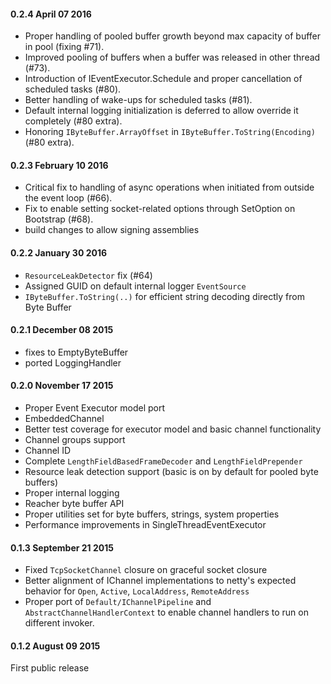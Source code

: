 #### 0.2.4 April 07 2016
- Proper handling of pooled buffer growth beyond max capacity of buffer in pool (fixing #71).
- Improved pooling of buffers when a buffer was released in other thread (#73).
- Introduction of IEventExecutor.Schedule and proper cancellation of scheduled tasks (#80).
- Better handling of wake-ups for scheduled tasks (#81).
- Default internal logging initialization is deferred to allow override it completely (#80 extra).
- Honoring `IByteBuffer.ArrayOffset` in `IByteBuffer.ToString(Encoding)` (#80 extra).

#### 0.2.3 February 10 2016
- Critical fix to handling of async operations when initiated from outside the event loop (#66).
- Fix to enable setting socket-related options through SetOption on Bootstrap (#68).
- build changes to allow signing assemblies

#### 0.2.2 January 30 2016
- `ResourceLeakDetector` fix (#64)
- Assigned GUID on default internal logger `EventSource`
- `IByteBuffer.ToString(..)` for efficient string decoding directly from Byte Buffer

#### 0.2.1 December 08 2015
- fixes to EmptyByteBuffer
- ported LoggingHandler

#### 0.2.0 November 17 2015
- Proper Event Executor model port
- EmbeddedChannel
- Better test coverage for executor model and basic channel functionality
- Channel groups support
- Channel ID
- Complete `LengthFieldBasedFrameDecoder` and `LengthFieldPrepender`
- Resource leak detection support (basic is on by default for pooled byte buffers)
- Proper internal logging 
- Reacher byte buffer API
- Proper utilities set for byte buffers, strings, system properties
- Performance improvements in SingleThreadEventExecutor 

#### 0.1.3 September 21 2015
- Fixed `TcpSocketChannel` closure on graceful socket closure 
- Better alignment of IChannel implementations to netty's expected behavior for `Open`, `Active`, `LocalAddress`, `RemoteAddress`
- Proper port of `Default/IChannelPipeline` and `AbstractChannelHandlerContext` to enable channel handlers to run on different invoker.

#### 0.1.2 August 09 2015
First public release